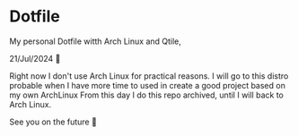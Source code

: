 # Dotfile
My personal Dotfile witth Arch  Linux and Qtile,

21/Jul/2024 📔

Right now I don't use Arch Linux for practical reasons. I will go to this distro probable when I have more time to used in create a good project based on my own ArchLinux
From this day I do this repo archived, until I will back to Arch Linux.

See you on the future 🥲
